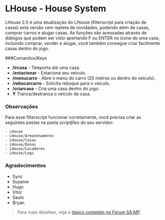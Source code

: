 # LHouse - House System

LHouse 2.0 é uma atualização do LHouse (filterscript para criação de casas) esta versão vem repleta de novidades, podendo além de casas, comprar carros e alugar casas. As funções são acessadas através de diálogos que podem ser visto apertando F ou ENTER no ícone de uma casa, incluindo comprar, vender e alugar, você também consegue criar facilmente casas dentro do jogo.

###Comandos/Keys
* **/ircasa** - Teleporta até uma casa.
* **/estacionar** - Estaciona seu veículo.
* **/menucarro** - Abre o menu do carro (20 metros ou dentro do veículo).
* **/rebocarcarro** - Solicita reboque para o veículo.
* **/criarcasa** - Cria uma casa dentro do jogo.
* **Y** Tranca/destranca o veículo da casa.

### Observações

Para esse filterscript funcionar corretamente, você precisa criar as seguintes pastas na pasta *scriptfiles* do seu servidor:
```
- LHouse
- LHouse/Armazenamento
- LHouse/Casas
- LHouse/Donos
- LHouse/Locadores
- LHouse/Logs
```

### Agradecimentos
* Sync
* Suyanw
* Hugo
* Vitor
* Saulo
* Bryan

> Para mais detalhes, veja o [tópico completo no Fórum SA:MP](http://forum.sa-mp.com/showthread.php?p=1733372).
